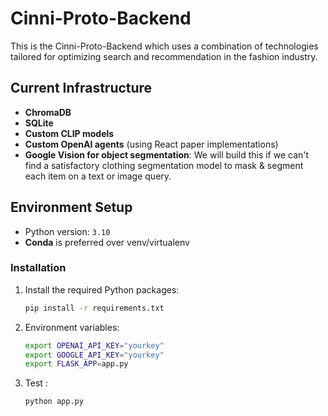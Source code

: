 # Cinni-Proto-Backend

This is the Cinni-Proto-Backend which uses a combination of technologies tailored for optimizing search and recommendation in the fashion industry.

## Current Infrastructure

- **ChromaDB**
- **SQLite**
- **Custom CLIP models**
- **Custom OpenAI agents** (using React paper implementations)
- **Google Vision for object segmentation**: We will build this if we can't find a satisfactory clothing segmentation model to mask & segment each item on a text or image query.

## Environment Setup

- Python version: `3.10`
- **Conda** is preferred over venv/virtualenv

### Installation

1. Install the required Python packages:
   ```sh
   pip install -r requirements.txt

2. Environment variables:
   ```sh
   export OPENAI_API_KEY="yourkey"
   export GOOGLE_API_KEY="yourkey"
   export FLASK_APP=app.py

3. Test :
   ```sh
   python app.py

